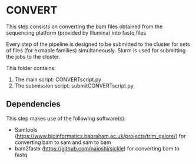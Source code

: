 # CONVERT



This step consists on converting the bam files obtained from the sequencing platform (provided by Illumina) into fastq files


Every step of the pipeline is designed to be submitted to the cluster for sets of files (for exmaple families) simultaneously.
Slurm is used for submitting the jobs to the cluster. 

This folder contains:
  1. The main script:  	CONVERTscript.py
  2. The submission script:  	submitCONVERTscript.py

## Dependencies
This step makes use of the following software(s):
   * Samtools (https://www.bioinformatics.babraham.ac.uk/projects/trim_galore/) for converting bam to sam and sam to bam
   * bam2fastx (https://github.com/najoshi/sickle) for converting bam to fastq
  
  

